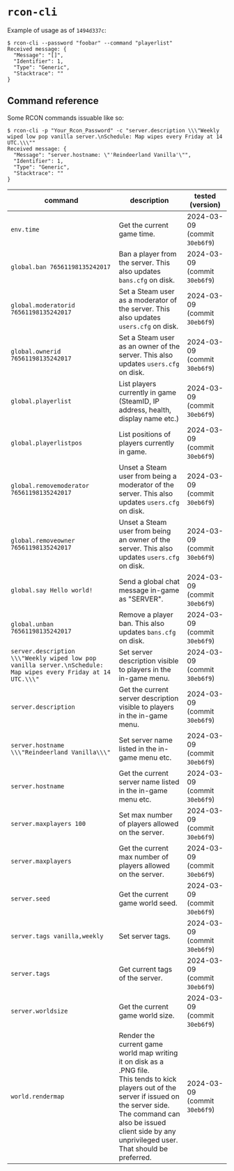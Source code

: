 # `rcon-cli`

Example of usage as of `1494d337c`:

```
$ rcon-cli --password "foobar" --command "playerlist"
Received message: {
  "Message": "[]",
  "Identifier": 1,
  "Type": "Generic",
  "Stacktrace": ""
}
```

## Command reference

Some RCON commands issuable like so:

```
$ rcon-cli -p "Your_Rcon_Password" -c "server.description \\\"Weekly wiped low pop vanilla server.\nSchedule: Map wipes every Friday at 14 UTC.\\\""
Received message: {
  "Message": "server.hostname: \"'Reindeerland Vanilla'\"",
  "Identifier": 1,
  "Type": "Generic",
  "Stacktrace": ""
}
```

| command                                                                                                        | description                                                                                                                                                                                                                                          | tested (version)              |
| -------------------------------------------------------------------------------------------------------------- | ---------------------------------------------------------------------------------------------------------------------------------------------------------------------------------------------------------------------------------------------------- | ----------------------------- |
| `env.time`                                                                                                     | Get the current game time.                                                                                                                                                                                                                           | 2024-03-09 (commit `30eb6f9`) |
| `global.ban 76561198135242017`                                                                                 | Ban a player from the server. This also updates `bans.cfg` on disk.                                                                                                                                                                                  | 2024-03-09 (commit `30eb6f9`) |
| `global.moderatorid 76561198135242017`                                                                         | Set a Steam user as a moderator of the server. This also updates `users.cfg` on disk.                                                                                                                                                                | 2024-03-09 (commit `30eb6f9`) |
| `global.ownerid 76561198135242017`                                                                             | Set a Steam user as an owner of the server. This also updates `users.cfg` on disk.                                                                                                                                                                   | 2024-03-09 (commit `30eb6f9`) |
| `global.playerlist`                                                                                            | List players currently in game (SteamID, IP address, health, display name etc.)                                                                                                                                                                      | 2024-03-09 (commit `30eb6f9`) |
| `global.playerlistpos`                                                                                         | List positions of players currently in game.                                                                                                                                                                                                         | 2024-03-09 (commit `30eb6f9`) |
| `global.removemoderator 76561198135242017`                                                                     | Unset a Steam user from being a moderator of the server. This also updates `users.cfg` on disk.                                                                                                                                                      | 2024-03-09 (commit `30eb6f9`) |
| `global.removeowner 76561198135242017`                                                                         | Unset a Steam user from being an owner of the server. This also updates `users.cfg` on disk.                                                                                                                                                         | 2024-03-09 (commit `30eb6f9`) |
| `global.say Hello world!`                                                                                      | Send a global chat message in-game as "SERVER".                                                                                                                                                                                                      | 2024-03-09 (commit `30eb6f9`) |
| `global.unban 76561198135242017`                                                                               | Remove a player ban. This also updates `bans.cfg` on disk.                                                                                                                                                                                           | 2024-03-09 (commit `30eb6f9`) |
| `server.description \\\"Weekly wiped low pop vanilla server.\nSchedule: Map wipes every Friday at 14 UTC.\\\"` | Set server description visible to players in the in-game menu.                                                                                                                                                                                       | 2024-03-09 (commit `30eb6f9`) |
| `server.description`                                                                                           | Get the current server description visible to players in the in-game menu.                                                                                                                                                                           | 2024-03-09 (commit `30eb6f9`) |
| `server.hostname \\\"Reindeerland Vanilla\\\"`                                                                 | Set server name listed in the in-game menu etc.                                                                                                                                                                                                      | 2024-03-09 (commit `30eb6f9`) |
| `server.hostname`                                                                                              | Get the current server name listed in the in-game menu etc.                                                                                                                                                                                          | 2024-03-09 (commit `30eb6f9`) |
| `server.maxplayers 100`                                                                                        | Set max number of players allowed on the server.                                                                                                                                                                                                     | 2024-03-09 (commit `30eb6f9`) |
| `server.maxplayers`                                                                                            | Get the current max number of players allowed on the server.                                                                                                                                                                                         | 2024-03-09 (commit `30eb6f9`) |
| `server.seed`                                                                                                  | Get the current game world seed.                                                                                                                                                                                                                     | 2024-03-09 (commit `30eb6f9`) |
| `server.tags vanilla,weekly`                                                                                   | Set server tags.                                                                                                                                                                                                                                     | 2024-03-09 (commit `30eb6f9`) |
| `server.tags`                                                                                                  | Get current tags of the server.                                                                                                                                                                                                                      | 2024-03-09 (commit `30eb6f9`) |
| `server.worldsize`                                                                                             | Get the current game world size.                                                                                                                                                                                                                     | 2024-03-09 (commit `30eb6f9`) |
| `world.rendermap`                                                                                              | Render the current game world map writing it on disk as a .PNG file.<br>This tends to kick players out of the server if issued on the server side.<br>The command can also be issued client side by any unprivileged user. That should be preferred. | 2024-03-09 (commit `30eb6f9`) |
